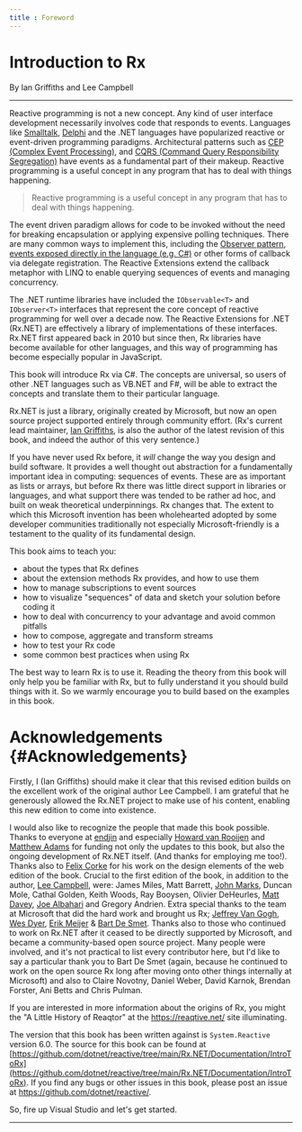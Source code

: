 ```yaml
---
title : Foreword
---
```


# Introduction to Rx
By Ian Griffiths and Lee Campbell
   
---

Reactive programming is not a new concept. Any kind of user interface development
necessarily involves code that responds to events. Languages like [Smalltalk](https://en.wikipedia.org/wiki/Smalltalk), [Delphi](https://en.wikipedia.org/wiki/Delphi_(software))
and the .NET languages have popularized reactive or event-driven programming paradigms.
Architectural patterns such as [CEP (Complex Event Processing)](https://en.wikipedia.org/wiki/Complex_event_processing), and
[CQRS (Command Query Responsibility Segregation)](https://en.wikipedia.org/wiki/Command_Query_Responsibility_Segregation) have events as a fundamental part
of their makeup. Reactive programming is a useful concept in any program that has
to deal with things happening.

> Reactive programming is a useful concept in any program that has
to deal with things happening.

The event driven paradigm allows for code to be invoked without the need for breaking
encapsulation or applying expensive polling techniques. There are many common ways to implement this, including
the [Observer pattern](https://en.wikipedia.org/wiki/Observer_pattern), [events exposed directly in the language (e.g. C#)](https://learn.microsoft.com/en-us/dotnet/csharp/programming-guide/events/) or
other forms of callback via delegate registration. The Reactive Extensions extend
the callback metaphor with LINQ to enable querying sequences of events and managing
concurrency.

The .NET runtime libraries have included the `IObservable<T>` and
`IObserver<T>` interfaces that represent the core concept of reactive programming
for well over a decade now. The Reactive Extensions for .NET (Rx.NET) are effectively a library of implementations of these
interfaces. Rx.NET first appeared
back in 2010 but since then, Rx libraries have become available for other languages, and this way of programming has become
especially popular in JavaScript.

This book will introduce Rx via C#. The concepts are universal, so users of other .NET languages
such as VB.NET and F#, will be able to extract the concepts and translate them to their particular
language.

Rx.NET is just a library, originally created by Microsoft, but now an open source project
supported entirely through community effort. (Rx's current lead maintainer, [Ian Griffiths](https://endjin.com/who-we-are/our-people/ian-griffiths/),
is also the author of the latest revision of this book, and indeed the author of this very
sentence.)

If you have never used Rx before, it _will_ change the way you design and build software.
It provides a well thought out abstraction for a fundamentally important idea in computing: sequences
of events. These are as important as lists or arrays, but before Rx there was little
direct support in libraries or languages, and what support there was tended to be rather
ad hoc, and built on weak theoretical underpinnings. Rx changes that. The extent to
which this Microsoft invention has been wholehearted adopted by some developer communities
traditionally not especially Microsoft-friendly is a testament to the quality of its
fundamental design.

This book aims to teach you:

  * about the types that Rx defines
  * about the extension methods Rx provides, and how to use them
  * how to manage subscriptions to event sources
  * how to visualize "sequences" of data and sketch your solution before coding it
  * how to deal with concurrency to your advantage and avoid common pitfalls
  * how to compose, aggregate and transform streams
  * how to test your Rx code
  * some common best practices when using Rx
    
The best way to learn Rx is to use it. Reading the theory from this book will only
help you be familiar with Rx, but to fully understand it you should build things
with it. So we warmly encourage you to build based on the examples in this book.


# Acknowledgements    {#Acknowledgements}

Firstly, I (Ian Griffiths) should make it clear that this revised edition builds
on the excellent work of the original author Lee Campbell. I am grateful that he
generously allowed the Rx.NET project to make use of his content, enabling this
new edition to come into existence.

I would also like to recognize the people that made this book
possible.
Thanks to everyone at [endjin](endjin.com) and especially [Howard van Rooijen](https://endjin.com/who-we-are/our-people/howard-van-rooijen/) and [Matthew Adams](https://endjin.com/who-we-are/our-people/matthew-adams/)
for funding not only the updates to this book, but also the ongoing development of Rx.NET itself.
(And thanks for employing me too!). Thanks also to [Felix Corke](https://www.linkedin.com/in/blackspike/) for his work on the design elements of the web edition of the book. Crucial to the first edition of the book, in addition to the author, [Lee Campbell](https://leecampbell.com/), were: 
James Miles, Matt Barrett, 
[John Marks](http://johnhmarks.wordpress.com/), 
Duncan Mole, 
Cathal Golden, 
Keith Woods, 
Ray Booysen, Olivier DeHeurles,
[Matt Davey](http://mdavey.wordpress.com), [Joe Albahari](http://www.albahari.com/) 
and Gregory Andrien.
Extra special thanks to the team at Microsoft that did the hard work and brought us Rx; 
[Jeffrey Van Gogh](https://www.linkedin.com/in/jeffrey-van-gogh-145673/), 
[Wes Dyer](https://www.linkedin.com/in/wesdyer/), 
[Erik Meijer](https://en.wikipedia.org/wiki/Erik_Meijer_%28computer_scientist%29) &amp; 
[Bart De Smet](https://www.linkedin.com/in/bartdesmet/). Thanks also to those who continued to work on Rx.NET after it ceased to be directly supported by Microsoft, and became a community-based open source project. Many people were involved, and it's not practical to list every contributor here, but I'd like to say a particular thank you to Bart De Smet (again, because he continued to work on the open source Rx long after moving onto other things internally at Microsoft) and also to Claire Novotny, Daniel Weber, David Karnok, Brendan Forster, Ani Betts and Chris Pulman.


If you are interested in more information about the origins of Rx, you might the "A Little History of Reaqtor" at the https://reaqtive.net/ site illuminating.

The version that this book has been written against is `System.Reactive` version 6.0. The source for this book can be found at [https://github.com/dotnet/reactive/tree/main/Rx.NET/Documentation/IntroToRx](https://github.com/dotnet/reactive/tree/main/Rx.NET/Documentation/IntroToRx). If you find any bugs or other issues in this book, please post an issue at https://github.com/dotnet/reactive/.

So, fire up Visual Studio and let's get started.

---
